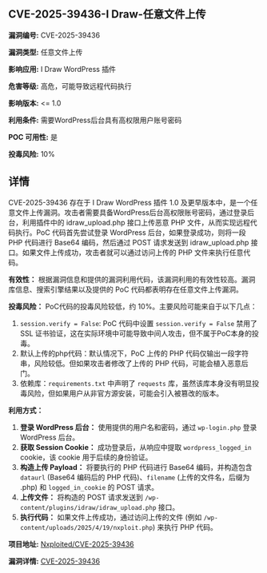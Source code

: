 ## CVE-2025-39436-I Draw-任意文件上传

**漏洞编号:** CVE-2025-39436

**漏洞类型:** 任意文件上传

**影响应用:** I Draw WordPress 插件

**危害等级:** 高危，可能导致远程代码执行

**影响版本:** <= 1.0

**利用条件:** 需要WordPress后台具有高权限用户账号密码

**POC 可用性:** 是

**投毒风险:** 10%

## 详情

CVE-2025-39436 存在于 I Draw WordPress 插件 1.0 及更早版本中，是一个任意文件上传漏洞。攻击者需要具备WordPress后台高权限账号密码，通过登录后台，利用插件中的 idraw_upload.php 接口上传恶意 PHP 文件，从而实现远程代码执行。PoC 代码首先尝试登录 WordPress 后台，如果登录成功，则将一段 PHP 代码进行 Base64 编码，然后通过 POST 请求发送到 idraw_upload.php 接口。如果文件上传成功，攻击者就可以通过访问上传的 PHP 文件来执行任意代码。

**有效性：**
根据漏洞信息和提供的漏洞利用代码，该漏洞利用的有效性较高。漏洞库信息、搜索引擎结果以及提供的 PoC 代码都表明存在任意文件上传漏洞。

**投毒风险：**
PoC代码的投毒风险较低，约 10%。主要风险可能来自于以下几点：
1.  `session.verify = False`: PoC 代码中设置 `session.verify = False` 禁用了 SSL 证书验证，这在实际环境中可能导致中间人攻击，但不属于PoC本身的投毒。
2.  默认上传的php代码：默认情况下，PoC 上传的 PHP 代码仅输出一段字符串，风险较低。但如果攻击者修改了上传的 PHP 代码，可能会植入恶意后门。
3.  依赖库：`requirements.txt` 中声明了 `requests` 库，虽然该库本身没有明显投毒风险，但如果用户从非官方源安装，可能会引入被篡改的版本。

**利用方式：**
1.  **登录 WordPress 后台：** 使用提供的用户名和密码，通过 `wp-login.php` 登录 WordPress 后台。
2.  **获取 Session Cookie：** 成功登录后，从响应中提取 `wordpress_logged_in` cookie，该 cookie 用于后续的身份验证。
3.  **构造上传 Payload：** 将要执行的 PHP 代码进行 Base64 编码，并构造包含 `dataurl` (Base64 编码后的 PHP 代码)、`filename` (上传的文件名，后缀为 .php) 和 `logged_in_cookie` 的 POST 请求。
4.  **上传文件：** 将构造的 POST 请求发送到 `/wp-content/plugins/idraw/idraw_upload.php` 接口。
5.  **执行代码：** 如果文件上传成功，通过访问上传的文件 (例如 `/wp-content/uploads/2025/4/19/nxploit.php`) 来执行 PHP 代码。

**项目地址:** [Nxploited/CVE-2025-39436](https://github.com/Nxploited/CVE-2025-39436)

**漏洞详情:** [CVE-2025-39436](https://nvd.nist.gov/vuln/detail/CVE-2025-39436)